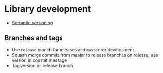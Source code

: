 # Library development

- [Semantic versioning](http://semver.org/)

## Branches and tags

- Use `release` branch for releases and `master` for development
- Squash merge commits from master to release branches on release, use version in commit message
- Tag version on release branch
